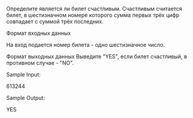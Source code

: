 

Определите является ли билет счастливым. Счастливым считается билет, в шестизначном номере которого сумма первых трёх цифр совпадает с суммой трёх последних.

 

Формат входных данных

На вход подается номер билета - одно шестизначное  число.

Формат выходных данных
Выведите "YES", если билет счастливый, в противном случае - "NO".

Sample Input:

613244

Sample Output:

YES

